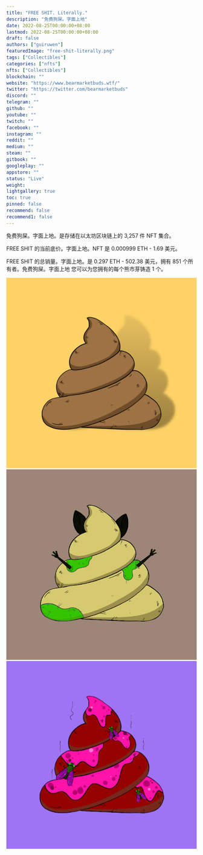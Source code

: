 ```yaml
---
title: "FREE SHIT. Literally."
description: "免费狗屎。字面上地"
date: 2022-08-25T00:00:00+08:00
lastmod: 2022-08-25T00:00:00+08:00
draft: false
authors: ["guiruwen"]
featuredImage: "free-shit-literally.png"
tags: ["Collectibles"]
categories: ["nfts"]
nfts: ["Collectibles"]
blockchain: ""
website: "https://www.bearmarketbuds.wtf/"
twitter: "https://twitter.com/bearmarketbuds"
discord: ""
telegram: ""
github: ""
youtube: ""
twitch: ""
facebook: ""
instagram: ""
reddit: ""
medium: ""
steam: ""
gitbook: ""
googleplay: ""
appstore: ""
status: "Live"
weight: 
lightgallery: true
toc: true
pinned: false
recommend: false
recommend1: false
---
```

免费狗屎。字面上地。是存储在以太坊区块链上的 3,257 件 NFT 集合。

FREE SHIT 的当前底价。字面上地。NFT 是 0.000999 ETH - 1.69 美元。

FREE SHIT 的总销量。字面上地。是 0.297 ETH - 502.38 美元，拥有 851 个所有者。免费狗屎。字面上地 您可以为您拥有的每个熊市芽铸造 1 个。

![ntf](01.png)![ntf](02.png)![ntf](03.png)